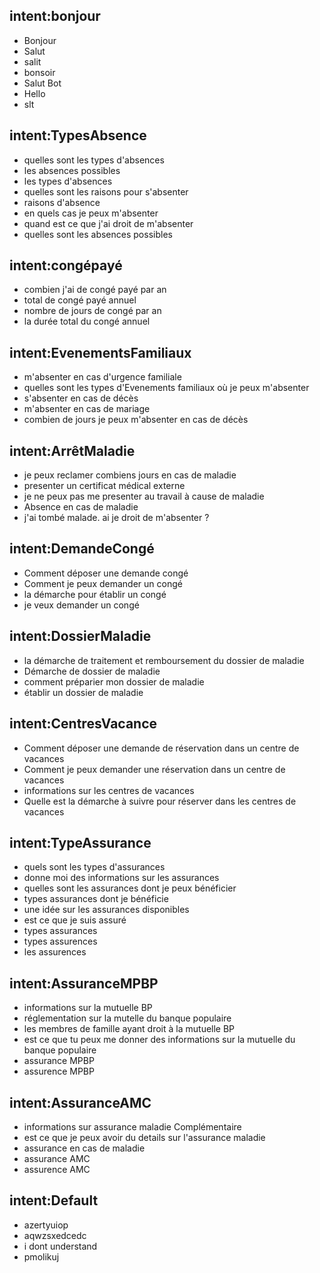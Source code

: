 ## intent:bonjour
- Bonjour
- Salut
- salit
- bonsoir
- Salut Bot
- Hello
- slt

## intent:TypesAbsence
- quelles sont les types d'absences
- les absences possibles
- les types d'absences
- quelles sont les raisons pour s'absenter
- raisons d'absence
- en quels cas je peux m'absenter
- quand est ce que j'ai droit de m'absenter
- quelles sont les absences possibles

## intent:congépayé
- combien j'ai de congé payé par an
- total de congé payé annuel
- nombre de jours de congé par an
- la durée total du congé annuel

## intent:EvenementsFamiliaux
- m'absenter en cas d'urgence familiale
- quelles sont les types d'Evenements familiaux où je peux m'absenter
- s'absenter en cas de décès
- m'absenter en cas de mariage
- combien de jours je peux m'absenter en cas de décès

## intent:ArrêtMaladie
- je peux reclamer combiens jours en cas de maladie
- presenter un certificat médical externe
- je ne peux pas me presenter au travail à cause de maladie
- Absence en cas de maladie
- j'ai tombé malade. ai je droit de m'absenter ?

## intent:DemandeCongé
- Comment déposer une demande congé
- Comment je peux demander un congé
- la démarche pour établir un congé
- je veux demander un congé

## intent:DossierMaladie
- la démarche de traitement et remboursement du dossier de maladie
- Démarche de dossier de maladie
- comment préparier mon dossier de maladie
- établir un dossier de maladie

## intent:CentresVacance
- Comment déposer une demande de réservation dans un centre de vacances
- Comment je peux demander une réservation dans un centre de vacances
- informations sur les centres de vacances
- Quelle est la démarche à suivre pour réserver dans les centres de vacances

## intent:TypeAssurance
- quels sont les types d'assurances
- donne moi des informations sur les assurances
- quelles sont les assurances dont je peux bénéficier
- types assurances dont je bénéficie
- une idée sur les assurances disponibles
- est ce que je suis assuré
- types assurances
- types assurences
- les assurences


## intent:AssuranceMPBP
- informations sur la mutuelle BP
- réglementation sur la mutelle du banque populaire
- les membres de famille ayant droit à la mutuelle BP
- est ce que tu peux me donner des informations sur la mutuelle du banque populaire
- assurance MPBP
- assurence MPBP


## intent:AssuranceAMC
- informations sur assurance maladie Complémentaire
- est ce que je peux avoir du details sur l'assurance maladie
- assurance en cas de maladie
- assurance AMC
- assurence AMC

## intent:Default
- azertyuiop
- aqwzsxedcedc
- i dont understand
- pmolikuj
